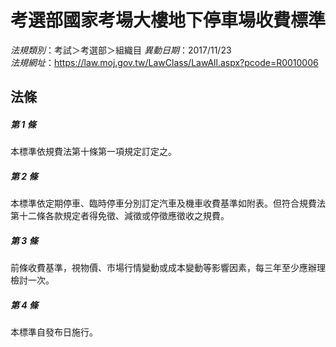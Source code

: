 # 考選部國家考場大樓地下停車場收費標準

*法規類別*：考試＞考選部＞組織目
*異動日期*：2017/11/23  
*法規網址*：https://law.moj.gov.tw/LawClass/LawAll.aspx?pcode=R0010006



## 法條
##### 第 1 條
本標準依規費法第十條第一項規定訂定之。

##### 第 2 條
本標準依定期停車、臨時停車分別訂定汽車及機車收費基準如附表。但符合規費法第十二條各款規定者得免徵、減徵或停徵應徵收之規費。

##### 第 3 條
前條收費基準，視物價、市場行情變動或成本變動等影響因素，每三年至少應辦理檢討一次。

##### 第 4 條
本標準自發布日施行。


